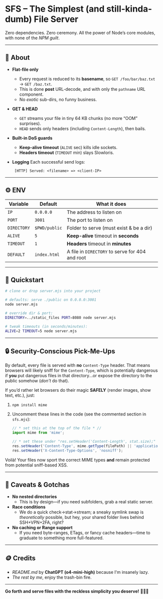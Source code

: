 # SFS – The Simplest (and still-kinda-dumb) File Server

Zero dependencies. Zero ceremony. All the power of Node’s core modules, with none of the *NPM guilt*.

---

## 🧐 About

* **Flat-file only**
  * Every request is reduced to its **basename**, so `GET /foo/bar/baz.txt` → `GET /baz.txt`.
  * This is done **post** URL-decode, and with only the `pathname` URL component.
  * No *exotic* sub-dirs, no funny business.

* **GET & HEAD**

  * `GET` streams your file in tiny 64 KB chunks (no more “OOM” surprises).
  * `HEAD` sends only headers (including `Content-Length`), then bails.

* **Built-in DoS guards**

  * **Keep-alive timeout** (`ALIVE` sec) kills idle sockets.
  * **Headers timeout** (`TIMEOUT` min) slays Slowloris.

* **Logging**
  Each successful send logs:

  ```
   [HTTP] Served: <filename> => <client-IP>
  ```

---

## ⚙️ ENV

| Variable    | Default       | What it does                                    |
| ----------- | ------------- | ----------------------------------------------- |
| `IP`        | `0.0.0.0`     | The address to listen on                        |
| `PORT`      | `3001`        | The port to listen on                           |
| `DIRECTORY` | `$PWD/public` | Folder to serve (must exist & be a dir)         |
| `ALIVE`     | `5`           | **Keep-alive** timeout in **seconds**           |
| `TIMEOUT`   | `1`           | **Headers** timeout in **minutes**              |
| `DEFAULT`   | `index.html`  | A file in `DIRECTORY` to serve for 404 and root |

---

## 🚀 Quickstart

```bash
# clone or drop server.mjs into your project

# defaults: serve ./public on 0.0.0.0:3001
node server.mjs

# override dir & port:
DIRECTORY=../static_files PORT=8080 node server.mjs

# tweak timeouts (in seconds/minutes):
ALIVE=2 TIMEOUT=5 node server.mjs
```

---

## 🔒 Security-Conscious Pick-Me-Ups

By default, every file is served with **no** `Content-Type` header. That means browsers will likely sniff for the `Content-Type`, which is potentially dangerous if **you** put dangerous files in that directory...or expose the directory to the public somehow (*don't* do that).

If you’d rather let browsers do their magic **SAFELY** (render images, show text, etc.), just:

1. `npm install mime`
2. Uncomment these lines in the code (see the commented section in `sfs.mjs`):

   ```js
   // * set this at the top of the file * //
   import mime from 'mime';

   // * set these under "res.setHeader('Content-Length', stat.size);" * //
   res.setHeader('Content-Type', mime.getType(filePath) || 'application/octet-stream');
   res.setHeader('X-Content-Type-Options', 'nosniff');
   ```

Voilà! Your files now sport the correct MIME types **and** remain protected from potential sniff-based XSS.

---

## 🚧 Caveats & Gotchas

* **No nested directories**
  * This is by design—if you need subfolders, grab a real static server.
* **Race conditions**
  * We do a quick check→stat→stream; a sneaky symlink swap is *theoretically* possible, but hey, your shared folder lives behind SSH+VPN+2FA, right?
* **No caching or Range support**
  * If you need byte-ranges, ETags, or fancy cache headers—time to graduate to something more full-featured.

---

## 🪙 Credits

* *README.md* by **ChatGPT (o4-mini-high)** because I'm insanely lazy.
* *The rest by me*, enjoy the trash-bin fire.

---

**Go forth and serve files with the reckless simplicity you deserve!** 🚀📂💥
